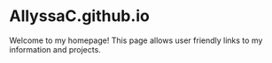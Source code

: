 # AllyssaC.github.io
Welcome to my homepage!  This page allows user friendly links to my information and projects.
